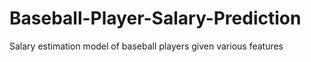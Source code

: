 # Baseball-Player-Salary-Prediction
Salary estimation model of baseball players given various features
